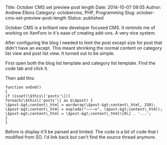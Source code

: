 Title: October CMS set preview post length
Date: 2014-10-07 09:05
Author: Andrew Elkins
Category: octobercms, PHP, Programming
Slug: october-cms-set-preview-post-length
Status: published

October CMS is a brilliant new developer focused CMS. It reminds me of
working on XenForo in it's ease of creating add-ons. A very nice system.

After configuring the blog I needed to limit the post except size for
post that didn't have an except. This meant shrinking the normal content
on category list view and post list view. It turned out to be simple.

First open both the blog list template and category list template. Find
the code tab and click it.

Then add this:

~~~~  
function onEnd()  
{  
if (isset(\$this\['posts'\]))  
foreach(\$this\['posts'\] as &\$post) {  
\$post-&gt;content\_html = wordwrap(\$post-&gt;content\_html, 250);  
\$post-&gt;content\_html = explode("~~~~n", \$post-&gt;content\_html);  
\$post-&gt;content\_html = \$post-&gt;content\_html\[0\] . '...';  
}  
}  
~~~~

Before is display it'll be parsed and limited. The code is a bit of code
that I modified from SO. I'd link back but can't find the source thread
anymore.
